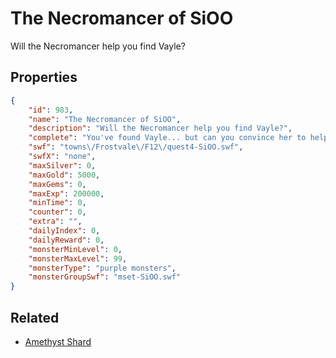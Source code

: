 # The Necromancer of SiOO

Will the Necromancer help you find Vayle?

## Properties

```json
{
    "id": 983,
    "name": "The Necromancer of SiOO",
    "description": "Will the Necromancer help you find Vayle?",
    "complete": "You've found Vayle... but can you convince her to help you with Pallor?",
    "swf": "towns\/Frostvale\/F12\/quest4-SiOO.swf",
    "swfX": "none",
    "maxSilver": 0,
    "maxGold": 5000,
    "maxGems": 0,
    "maxExp": 200000,
    "minTime": 0,
    "counter": 0,
    "extra": "",
    "dailyIndex": 0,
    "dailyReward": 0,
    "monsterMinLevel": 0,
    "monsterMaxLevel": 99,
    "monsterType": "purple monsters",
    "monsterGroupSwf": "mset-SiOO.swf"
}
```

## Related

- [Amethyst Shard](../items/8032-amethyst-shard.md)

